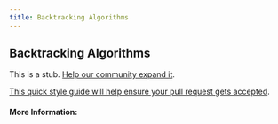 ```yaml
---
title: Backtracking Algorithms
---
```


## Backtracking Algorithms

This is a stub. [Help our community expand it](https://github.com/freeCodeCamp/guide-articles/tree/master/articles/Computer-Science/Backtracking-Algorithms/index.md).

[This quick style guide will help ensure your pull request gets accepted](https://github.com/freeCodeCamp/guide-articles/blob/master/README.md).

<!-- The article goes here, in GitHub-flavored Markdown. Feel free to add YouTube videos, images, and CodePen/JSBin embeds  -->

#### More Information:
<!-- Please add any articles you think might be helpful to read before writing the article -->


